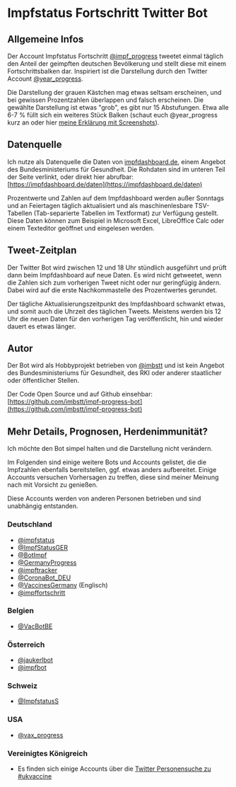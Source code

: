 # Impfstatus Fortschritt Twitter Bot

## Allgemeine Infos

Der Account Impfstatus Fortschritt [@impf_progress](https://twitter.com/impf_progress) tweetet einmal täglich den Anteil der geimpften deutschen Bevölkerung und stellt diese mit einem Fortschrittsbalken dar. Inspiriert ist die Darstellung durch den Twitter Account [@year_progress](https://twitter.com/year_progress). 

Die Darstellung der grauen Kästchen mag etwas seltsam erscheinen, und bei gewissen Prozentzahlen überlappen und falsch erscheinen. Die gewählte Darstellung ist etwas "grob", es gibt nur 15 Abstufungen. Etwa alle 6-7 % füllt sich ein weiteres Stück Balken (schaut euch @year_progress kurz an oder hier [meine Erklärung mit Screenshots](https://twitter.com/imbstt/status/1369054005461147658)).

## Datenquelle

Ich nutze als Datenquelle die Daten von [impfdashboard.de](https://impfdashboard.de/), einem Angebot des Bundesministeriums für Gesundheit. Die Rohdaten sind im unteren Teil der Seite verlinkt, oder direkt hier abrufbar: [https://impfdashboard.de/daten](https://impfdashboard.de/daten)

Prozentwerte und Zahlen auf dem Impfdashboard werden außer Sonntags und an Feiertagen täglich aktualisiert und als maschinenlesbare TSV-Tabellen (Tab-separierte Tabellen im Textformat) zur Verfügung gestellt. Diese Daten können zum Beispiel in Microsoft Excel, LibreOffice Calc oder einem Texteditor geöffnet und eingelesen werden. 

## Tweet-Zeitplan

Der Twitter Bot wird zwischen 12 und 18 Uhr stündlich ausgeführt und prüft dann beim Impfdashboard auf neue Daten. Es wird nicht getweetet, wenn die Zahlen sich zum vorherigen Tweet nicht oder nur geringfügig ändern. Dabei wird auf die erste Nachkommastelle des Prozentwertes gerundet.

Der tägliche Aktualisierungszeitpunkt des Impfdashboard schwankt etwas, und somit auch die Uhrzeit des täglichen Tweets. Meistens werden bis 12 Uhr die neuen Daten für den vorherigen Tag veröffentlicht, hin und wieder dauert es etwas länger. 

## Autor

Der Bot wird als Hobbyprojekt betrieben von [@imbstt](https://twitter.com/imbstt) und ist kein Angebot des Bundesministeriums für Gesundheit, des RKI oder anderer staatlicher oder öffentlicher Stellen.

Der Code Open Source und auf Github einsehbar: [https://github.com/imbstt/impf-progress-bot](https://github.com/imbstt/impf-progress-bot)

## Mehr Details, Prognosen, Herdenimmunität?

Ich möchte den Bot simpel halten und die Darstellung nicht verändern. 

Im Folgenden sind einige weitere Bots und Accounts gelistet, die die Impfzahlen ebenfalls bereitstellen, ggf. etwas anders aufbereitet. Einige Accounts versuchen Vorhersagen zu treffen, diese sind meiner Meinung nach mit Vorsicht zu genießen. 

Diese Accounts werden von anderen Personen betrieben und sind unabhängig entstanden.

### Deutschland

* [@impfstatus](https://twitter.com/impfstatus) 
* [@ImpfStatusGER](https://twitter.com/ImpfStatusGER) 
* [@BotImpf](https://twitter.com/BotImpf)
* [@GermanyProgress](https://twitter.com/GermanyProgress)
* [@impftracker](https://twitter.com/impftracker)
* [@CoronaBot_DEU](https://twitter.com/CoronaBot_DEU)
* [@VaccinesGermany](https://twitter.com/VaccinesGermany/) (Englisch)
* [@impffortschritt](https://twitter.com/impffortschritt)

### Belgien

* [@VacBotBE](https://twitter.com/VacBotBE)

### Österreich

* [@jaukerlbot](https://twitter.com/jaukerlbot) 
* [@impfbot](https://twitter.com/impfbot)

### Schweiz

* [@ImpfstatusS](https://twitter.com/ImpfstatusS)

### USA

* [@vax_progress](https://twitter.com/vax_progress)

### Vereinigtes Königreich

* Es finden sich einige Accounts über die [Twitter Personensuche zu #ukvaccine](https://twitter.com/hashtag/ukvaccine?src=hashtag_click&f=user)
